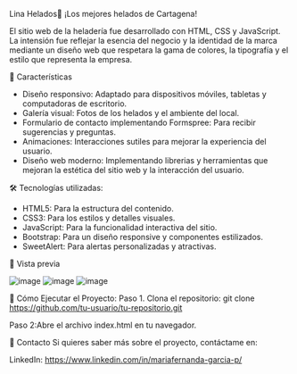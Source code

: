 Lina Helados🍦
¡Los mejores helados de Cartagena!

El sitio web de la heladería fue desarrollado con HTML, CSS y JavaScript. La intensión fue reflejar la 
esencia del negocio y la identidad de la marca mediante un diseño web que respetara la gama de colores, 
la tipografía y el estilo que representa la empresa.

🌟 Características
- Diseño responsivo: Adaptado para dispositivos móviles, tabletas y computadoras de escritorio.
- Galería visual: Fotos de los helados y el ambiente del local.
- Formulario de contacto implementando Formspree: Para recibir sugerencias y preguntas.
- Animaciones: Interacciones sutiles para mejorar la experiencia del usuario.
- Diseño web moderno: Implementando librerias y herramientas que mejoran la estética del sitio web y
la interacción del usuario.

🛠️ Tecnologías utilizadas:
- HTML5: Para la estructura del contenido.
- CSS3: Para los estilos y detalles visuales.
- JavaScript: Para la funcionalidad interactiva del sitio.
- Bootstrap: Para un diseño responsive y componentes estilizados.
- SweetAlert: Para alertas personalizadas y atractivas.

📸 Vista previa

![image](https://github.com/user-attachments/assets/f25dcd9e-c9fd-4c39-b13a-8df311e2141d)
![image](https://github.com/user-attachments/assets/2678874d-f1f7-4ee1-9b28-75bee013fda9)
![image](https://github.com/user-attachments/assets/220e44fc-7fd2-4788-911a-fe87e2e8fa49)


🚀 Cómo Ejecutar el Proyecto:
Paso 1. Clona el repositorio:
git clone https://github.com/tu-usuario/tu-repositorio.git

Paso 2:Abre el archivo index.html en tu navegador.

📩 Contacto
Si quieres saber más sobre el proyecto, contáctame en:

LinkedIn: https://www.linkedin.com/in/mariafernanda-garcia-p/

